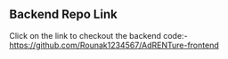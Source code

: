 ## Backend Repo Link
Click on the link to checkout the backend code:- https://github.com/Rounak1234567/AdRENTure-frontend
